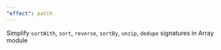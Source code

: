 ```yaml
---
"effect": patch
---
```


Simplify `sortWith`, `sort`, `reverse`, `sortBy`, `unzip`, `dedupe` signatures in Array module
